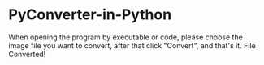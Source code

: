 # PyConverter-in-Python
When opening the program by executable or code, please choose the image file you want to convert, after that click "Convert", and that's it. File Converted!
